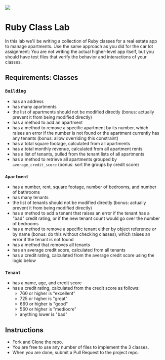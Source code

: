 ![](https://ga-dash.s3.amazonaws.com/production/assets/logo-9f88ae6c9c3871690e33280fcf557f33.png)

# Ruby Class Lab

In this lab we'll be writing a collection of Ruby classes for a real estate app to manage apartments. Use the same approach as you did for the car lot assignment: You are not writing the actual higher-level app itself, but you should have test files that verify the behavior and interactions of your classes.

## Requirements: Classes

### `Building`
* has an address
* has many apartments
* the list of apartments should not be modified directly (bonus: actually prevent it from being modified directly)
* has a method to add an apartment
* has a method to remove a specific apartment by its number, which raises an error if the number is not found or the apartment currently has any tenants (bonus: allow overriding this constraint)
* has a total square footage, calculated from all apartments
* has a total monthly revenue, calculated from all apartment rents
* has a list of tenants, pulled from the tenant lists of all apartments
* has a method to retrieve all apartments grouped by `average_credit_score` (bonus: sort the groups by credit score)

### `Apartment`
* has a number, rent, square footage, number of bedrooms, and number of bathrooms
* has many tenants
* the list of tenants should not be modified directly (bonus: actually prevent it from being modified directly)
* has a method to add a tenant that raises an error if the tenant has a "bad" credit rating, or if the new tenant count would go over the number of bedrooms
* has a method to remove a specific tenant either by object reference *or* by name (bonus: do this without checking classes), which raises an error if the tenant is not found
* has a method that removes all tenants
* has an average credit score, calculated from all tenants
* has a credit rating, calculated from the average credit score using the logic below

### `Tenant`
* has a name, age, and credit score
* has a credit rating, calculated from the credit score as follows:
  * 760 or higher is "excellent"
  * 725 or higher is "great"
  * 660 or higher is "good"
  * 560 or higher is "mediocre"
  * anything lower is "bad"

## Instructions
- Fork and Clone the repo.
- You are free to use any number of files to implement the 3 classes. 
- When you are done, submit a Pull Request to the project repo.
